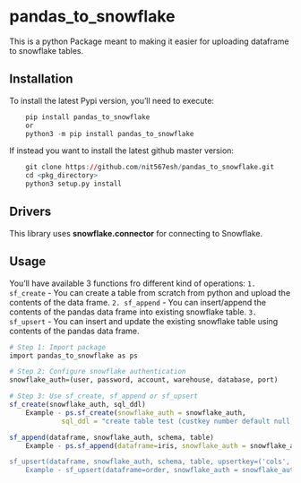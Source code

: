 pandas_to_snowflake
=============

This is a python Package meant to making it easier for uploading dataframe to snowflake tables.

Installation
------------

To install the latest Pypi version, you’ll need to execute:

``` r
    pip install pandas_to_snowflake
    or
    python3 -m pip install pandas_to_snowflake
```

If instead you want to install the latest github master version:

``` r
    git clone https://github.com/nit567esh/pandas_to_snowflake.git
    cd <pkg_directory>
    python3 setup.py install
```

Drivers
-------
This library uses **snowflake.connector** for connecting to Snowflake.

Usage
-----

You’ll have available 3 functions fro different kind of operations:
`1. sf_create` - You can create a table from scratch from python and upload the contents of the data frame.
`2. sf_append` - You can insert/append the contents of the pandas data frame into existing snowflake table.
`3. sf_upsert` - You can insert and update the existing snowflake table using contents of the pandas data frame.

``` r
# Step 1: Import package 
import pandas_to_snowflake as ps

# Step 2: Configure snowflake authentication
snowflake_auth=(user, password, account, warehouse, database, port)

# Step 3: Use sf_create, sf_append or sf_upsert
sf_create(snowflake_auth, sql_ddl)
    Example - ps.sf_create(snowflake_auth = snowflake_auth, 
             sql_ddl = "create table test (custkey number default null, orderdate date default null)")

sf_append(dataframe, snowflake_auth, schema, table)
    Example - ps.sf_append(dataframe=iris, snowflake_auth = snowflake_auth, schema = 'analytics', table = 'iris'")

sf_upsert(dataframe, snowflake_auth, schema, table, upsertkey=('cols',....))
    Example - sf_upsert(dataframe=order, snowflake_auth = snowflake_auth, schema = 'analytics', table='order', upsertkey=('date','product'))

```
